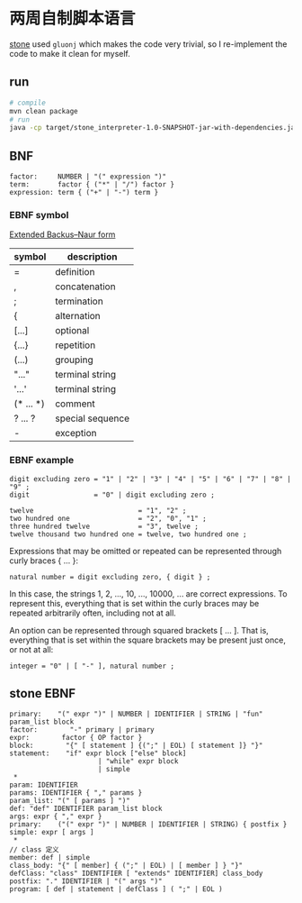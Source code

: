 # 两周自制脚本语言

[stone](https://github.com/chibash/stone) used `gluonj` which makes the code very trivial, so I re-implement the code to make it clean for myself.

## run

```bash
# compile
mvn clean package
# run
java -cp target/stone_interpreter-1.0-SNAPSHOT-jar-with-dependencies.jar com.xxx.stone.StdInParser < counter.stone
```

## BNF

```EBNF
factor: 	NUMBER | "(" expression ")"
term:		factor { ("*" | "/") factor }
expression:	term { ("+" | "-") term }
```

### EBNF symbol

[Extended Backus–Naur form](https://en.wikipedia.org/wiki/Extended_Backus%E2%80%93Naur_form)

| symbol    | description      |
|-----------|------------------|
| =         | definition       |
| ,         | concatenation    |
| ;         | termination      |
| &#123;    | alternation      |
| [...]     | optional         |
| {...}     | repetition       |
| (...)     | grouping         |
| "..."     | terminal string  |
| '...'     | terminal string  |
| (* ... *) | comment          |
| ? ... ?   | special sequence |
| -         | exception        |

### EBNF example

```EBNF
digit excluding zero = "1" | "2" | "3" | "4" | "5" | "6" | "7" | "8" | "9" ;
digit                = "0" | digit excluding zero ;
```

```EBNF
twelve                          = "1", "2" ;
two hundred one                 = "2", "0", "1" ;
three hundred twelve            = "3", twelve ;
twelve thousand two hundred one = twelve, two hundred one ;
```

Expressions that may be omitted or repeated can be represented through curly braces { ... }:

```EBNF
natural number = digit excluding zero, { digit } ;
```

In this case, the strings 1, 2, ..., 10, ..., 10000, ... are correct expressions. To represent this, everything that is set within the curly braces may be repeated arbitrarily often, including not at all.

An option can be represented through squared brackets [ ... ]. That is, everything that is set within the square brackets may be present just once, or not at all:

```EBNF
integer = "0" | [ "-" ], natural number ;
```

## stone EBNF

```EBNF
primary:    "(" expr ")" | NUMBER | IDENTIFIER | STRING | "fun" param_list block
factor:        "-" primary | primary
expr:        factor { OP factor }
block:        "{" [ statement ] {(";" | EOL) [ statement ]} "}"
statement:    "if" expr block ["else" block]
                      | "while" expr block
                      | simple
 *
param: IDENTIFIER
params: IDENTIFIER { "," params }
param_list: "(" [ params ] ")"
def: "def" IDENTIFIER param_list block
args: expr { "," expr }
primary:    ("(" expr ")" | NUMBER | IDENTIFIER | STRING) { postfix }
simple: expr [ args ]
 *
// class 定义
member: def | simple
class_body: "{" [ member] { (";" | EOL) | [ member ] } "}"
defClass: "class" IDENTIFIER [ "extends" IDENTIFIER] class_body
postfix: "." IDENTIFIER | "(" args ")"
program: [ def | statement | defClass ] ( ";" | EOL )
```